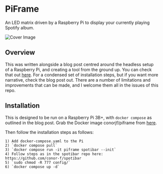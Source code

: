 # PiFrame

An LED matrix driven by a Raspberry Pi to display your currently playing
Spotify album.

![Cover Image](https://user-images.githubusercontent.com/2671067/227734710-66669b88-7e8b-4638-9de7-89157410044f.jpeg)

## Overview

This was written alongside a blog post centred around the headless setup of a
Raspberry Pi, and creating a tool from the ground up. You can check that out
[here](https://blog.randombits.host/piframe/). For a condensed set of installation steps, but if you want more
narrative, check the blog post out. There are a number of limitations and
improvements that can be made, and I welcome them all in the issues of this
repo.


## Installation

  This is designed to be run on a Raspberry Pi 3B+, with `docker compose` as
outlined in the blog post. Grab the Docker image conorjf/piframe from [here](https://hub.docker.com/r/conorjf/piframe).

  Then follow the installation steps as follows:

    1) Add docker-compose.yaml to the Pi
    2) `docker compose pull`
    3) `docker compose run -it piframe spotibar --init`
    4) Follow steps as in the spotibar repo here: https://github.com/conor-f/spotibar
    5) `sudo chmod -R 777 config/`
    6) `docker compose up -d`

